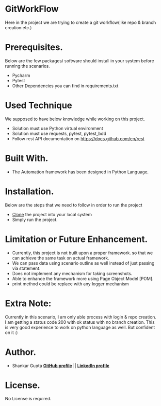 # GitWorkFlow
Here in the project we are trying to create a git workflow(like repo & branch creation etc.)

# Prerequisites.
Below are the few packages/ software should install in your system before running the scenarios.
- Pycharm 
- Pytest
- Other Dependencies you can find in requirements.txt

# Used Technique
We supposed to have below knowledge while working on this project. 
- Solution must use Python virtual environment
- Solution must use requests, pytest, pytest_bdd
- Follow rest API documentation on https://docs.github.com/en/rest

# Built With.
- The Automation framework has been designed in Python Language.

# Installation.
Below are the steps that we need to follow in order to run the project
- [Clone](https://github.com/shankar5522/GitWorkFlow.git) the project into your local system
- Simply run the project.

# Limitation or Future Enhancement.
- Currently, this project is not built upon a proper framework. so that we can achieve the same task on actual framework.
- We can pass data using scenario outline as well instead of just passing via statement.
- Does not implement any mechanism for taking screenshots.
- Able to enhance the framework more using Page Object Model [POM].
- print method could be replace with any logger mechanism


# Extra Note:
Currently in this scenario, I am only able process with login & repo creation.
I am getting a status code 200 with ok status with no branch creation.
This is very good experience to work on python language as well. But confident on it :)

# Author.
  - Shankar Gupta
  **[GitHub profile](https://github.com/shankar5522)** || **[LinkedIn profile](https://www.linkedin.com/in/shankarlal-gupta/)**

# License.
No License is required.
